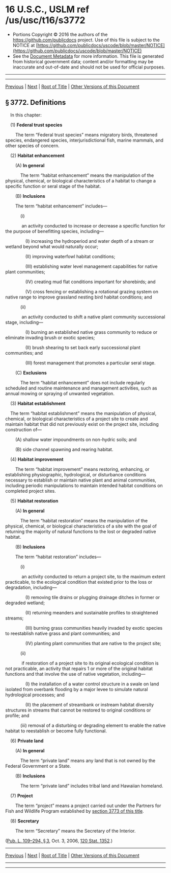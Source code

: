---
---

# 16 U.S.C., USLM ref /us/usc/t16/s3772

* Portions Copyright © 2016 the authors of the https://github.com/publicdocs project.
  Use of this file is subject to the NOTICE at [https://github.com/publicdocs/uscode/blob/master/NOTICE](https://github.com/publicdocs/uscode/blob/master/NOTICE)
* See the [Document Metadata](././../../../..//README.md) for more information.
  This file is generated from historical government data; content and/or formatting may be inaccurate and out-of-date and should not be used for official purposes.

----------
----------

[Previous](./../../../..//us/usc/t16/ch57B/m__us_usc_t16_s3771.md) | [Next](./../../../..//us/usc/t16/ch57B/m__us_usc_t16_s3773.md) | [Root of Title](./../../../../) | [Other Versions of this Document](https://publicdocs.github.io/go/links?ns=uslm&ref=%2Fus%2Fusc%2Ft16%2Fs3772)

## § 3772. Definitions

    In this chapter:

    (1) __Federal trust species__ 

        The term “Federal trust species” means migratory birds, threatened species, endangered species, interjurisdictional fish, marine mammals, and other species of concern.

    (2) __Habitat enhancement__ 

        (A) __In general__ 

            The term “habitat enhancement” means the manipulation of the physical, chemical, or biological characteristics of a habitat to change a specific function or seral stage of the habitat.

        (B) __Inclusions__ 

        The term “habitat enhancement” includes—

            (i)

             an activity conducted to increase or decrease a specific function for the purpose of benefitting species, including—

                (I) increasing the hydroperiod and water depth of a stream or wetland beyond what would naturally occur;

                (II) improving waterfowl habitat conditions;

                (III) establishing water level management capabilities for native plant communities;

                (IV) creating mud flat conditions important for shorebirds; and

                (V) cross fencing or establishing a rotational grazing system on native range to improve grassland nesting bird habitat conditions; and

            (ii)

             an activity conducted to shift a native plant community successional stage, including—

                (I) burning an established native grass community to reduce or eliminate invading brush or exotic species;

                (II) brush shearing to set back early successional plant communities; and

                (III) forest management that promotes a particular seral stage.

        (C) __Exclusions__ 

            The term “habitat enhancement” does not include regularly scheduled and routine maintenance and management activities, such as annual mowing or spraying of unwanted vegetation.

    (3) __Habitat establishment__ 

    The term “habitat establishment” means the manipulation of physical, chemical, or biological characteristics of a project site to create and maintain habitat that did not previously exist on the project site, including construction of—

        (A) shallow water impoundments on non-hydric soils; and

        (B) side channel spawning and rearing habitat.

    (4) __Habitat improvement__ 

        The term “habitat improvement” means restoring, enhancing, or establishing physiographic, hydrological, or disturbance conditions necessary to establish or maintain native plant and animal communities, including periodic manipulations to maintain intended habitat conditions on completed project sites.

    (5) __Habitat restoration__ 

        (A) __In general__ 

            The term “habitat restoration” means the manipulation of the physical, chemical, or biological characteristics of a site with the goal of returning the majority of natural functions to the lost or degraded native habitat.

        (B) __Inclusions__ 

        The term “habitat restoration” includes—

            (i)

             an activity conducted to return a project site, to the maximum extent practicable, to the ecological condition that existed prior to the loss or degradation, including—

                (I) removing tile drains or plugging drainage ditches in former or degraded wetland;

                (II) returning meanders and sustainable profiles to straightened streams;

                (III) burning grass communities heavily invaded by exotic species to reestablish native grass and plant communities; and

                (IV) planting plant communities that are native to the project site;

            (ii)

             if restoration of a project site to its original ecological condition is not practicable, an activity that repairs 1 or more of the original habitat functions and that involve the use of native vegetation, including—

                (I) the installation of a water control structure in a swale on land isolated from overbank flooding by a major levee to simulate natural hydrological processes; and

                (II) the placement of streambank or instream habitat diversity structures in streams that cannot be restored to original conditions or profile; and

            (iii) removal of a disturbing or degrading element to enable the native habitat to reestablish or become fully functional.

    (6) __Private land__ 

        (A) __In general__ 

            The term “private land” means any land that is not owned by the Federal Government or a State.

        (B) __Inclusions__ 

            The term “private land” includes tribal land and Hawaiian homeland.

    (7) __Project__ 

        The term “project” means a project carried out under the Partners for Fish and Wildlife Program established by [section 3773 of this title][/us/usc/t16/s3773].

    (8) __Secretary__ 

        The term “Secretary” means the Secretary of the Interior.

([Pub. L. 109–294, § 3][/us/pl/109/294/s3], Oct. 3, 2006, [120 Stat. 1352][/us/stat/120/1352].)

----------

[Previous](./../../../..//us/usc/t16/ch57B/m__us_usc_t16_s3771.md) | [Next](./../../../..//us/usc/t16/ch57B/m__us_usc_t16_s3773.md) | [Root of Title](./../../../../) | [Other Versions of this Document](https://publicdocs.github.io/go/links?ns=uslm&ref=%2Fus%2Fusc%2Ft16%2Fs3772)

----------
----------

[/us/usc/t16/s3773]: https://publicdocs.github.io/go/links?ns=uslm&ref=%2Fus%2Fusc%2Ft16%2Fs3773
[/us/pl/109/294/s3]: https://publicdocs.github.io/go/links?ns=uslm&ref=%2Fus%2Fpl%2F109%2F294%2Fs3
[/us/stat/120/1352]: https://publicdocs.github.io/go/links?ns=uslm&ref=%2Fus%2Fstat%2F120%2F1352


